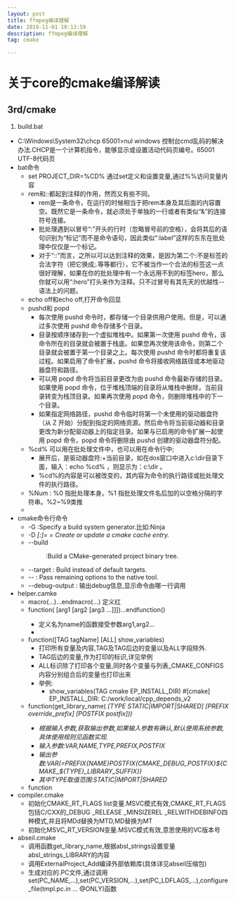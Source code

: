 ```yaml
---
layout: post
title: ffmpeg编译理解
date: 2019-11-01 10:13:59
description: ffmpeg编译理解
tag: cmake

---
```



#  关于core的cmake编译解读
## 3rd/cmake
1. build.bat
+ C:\Windows\System32\chcp 65001>nul windows 控制台cmd乱码的解决办法.CHCP是一个计算机指令，能够显示或设置活动代码页编号。65001 UTF-8代码页
+ bat命令
  + set PROJECT_DIR=%CD% 通过set定义和设置变量,通过%%访问变量内容
  + rem和::都起到注释的作用，然而又有些不同。
    + rem是一条命令，在运行的时候相当于把rem本身及其后面的内容置空。既然它是一条命令，就必须处于单独的一行或者有类似“&”的连接符号连接。
    + 批处理遇到以冒号“:”开头的行时（忽略冒号前的空格），会将其后的语句识别为“标记”而不是命令语句，因此类似“:label”这样的东东在批处理中仅仅是一个标记。
    + 对于“::”而言，之所以可以达到注释的效果，是因为第二个:不是标签的合法字符（把它换成\;.等等都行），它不被当作一个合法的标签这一点很好理解，如果在你的批处理中有一个永远用不到的标签hero，那么你就可以用“:hero”打头来作为注释。只不过冒号有其先天的优越性--语法上的问题。
  + echo off和echo off,打开命令回显
  + pushd和 popd
    + 每次使用 pushd 命令时，都存储一个目录供用户使用。但是，可以通过多次使用 pushd 命令存储多个目录。
    + 目录按顺序储存到一个虚拟堆栈中。如果第一次使用 pushd 命令，该命令所在的目录就会被置于栈底。如果您再次使用该命令，则第二个目录就会被置于第一个目录之上。每次使用 pushd 命令时都将重复该过程。如果启用了命令扩展，pushd 命令将接收网络路径或本地驱动器盘符和路径。
    + 可以用 popd 命令将当前目录更改为由 pushd 命令最新存储的目录。如果使用 popd 命令，位于堆栈顶端的目录将从堆栈中删除，当前目录转变为栈顶目录。如果再次使用 popd 命令，则删除堆栈中的下一个目录。
    + 如果指定网络路径，pushd 命令临时将第一个未使用的驱动器盘符（从 Z 开始）分配到指定的网络资源。然后命令将当前驱动器和目录更改为新分配驱动器上的指定目录。如果与已启用的命令扩展一起使用 popd 命令，popd 命令将删除由 pushd 创建的驱动器盘符分配。
  + %cd% 可以用在批处理文件中，也可以用在命令行中;
    + 展开后，是驱动器盘符:+当前目录，如在dos窗口中进入c:\dir目录下面，输入：echo %cd% ，则显示为：c:\dir 。
    + %cd%的内容是可以被改变的，其内容为命令的执行路径或批处理文件的执行路径。
  + %Num : %0 指批处理本身。%1 指批处理文件名后加的以空格分隔的字符串。%2~%9类推
  + 
+ cmake命令行命令
  + -G :Specify a build system generator.比如:Ninja
  + -D <var>[:<type>]=<value>    = Create or update a cmake cache entry.
  + --build <dir> :Build a CMake-generated project binary tree.
  + --target <tgt> : Build <tgt> instead of default targets.
  + --             : Pass remaining options to the native tool.
  + --debug-output : 输出debug信息,显示命令由哪一行调用
+ helper.camke
  + macro(...)...endmacro(...) 定义红
  + function(<name> [arg1 [arg2 [arg3 ...]]])...endfunction(<name>)
    + 定义名为name的函数接受参数arg1,arg2...
    + 
  + function([TAG tagName] [ALL] show_variables)
    + 打印所有变量及内容,TAG及TAG后边的变量以及ALL字段除外.
    + TAG后边的变量,作为打印的标识,详见举例
    + ALL标识除了打印各个变量,同时各个变量与列表_CMAKE_CONFIGS内容分别组合后的变量也打印出来
    + 举例:
      + show_variables(TAG cmake EP_INSTALL_DIR) #[cmake] EP_INSTALL_DIR: C:/work/local/cpp_depends_v2
  + function(get_library_name(<VAR> <NAME> [TYPE STATIC|IMPORT|SHARED] [PREFIX override_prefix] [POSTFIX postfix]))
    + 根据输入参数,获取输出参数,如果输入参数有确认,默认使用系统参数,具体使用规则见函数实现.
    + 输入参数:VAR,NAME,TYPE,PREFIX,POSTFIX
    + 输出参数:VAR(=${PREFIX}${NAME}${POSTFIX}${CMAKE_DEBUG_POSTFIX}${CMAKE_${TYPE}_LIBRARY_SUFFIX})
    + 其中TYPE取值范围:STATIC|IMPORT|SHARED
  + function
+ compiler.cmake
  + 初始化CMAKE_RT_FLAGS list变量.MSVC模式有效,CMAKE_RT_FLAGS包括C/CXX的_DEBUG _RELEASE _MINSIZEREL _RELWITHDEBINFO四种模式,并且将MDd替换为MTD,MD替换为MT
  + 初始化MSVC_RT_VERSION变量.MSVC模式有效,意思使用的VC版本号
+ abseil.cmake
  + 调用函数get_library_name,根据absl_strings设置变量absl_strings_LIBRARY的内容
  + 调用ExternalProject_Add编译外部依赖库(具体详见abseil压缩包)
  + 生成对应的.PC文件,通过调用set(PC_NAME,...),set(PC_VERSION,...),set(PC_LDFLAGS,...),configure_file(tmpl.pc.in ... @ONLY)函数